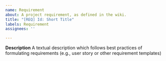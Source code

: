 ```yaml
---
name: Requirement
about: A project requirement, as defined in the wiki.
title: "[REQ] Id: Short Title"
labels: Requirement
assignees: ''

---
```


**Description**
A textual description which follows best practices of formulating requirements (e.g., user story or other requirement templates)
